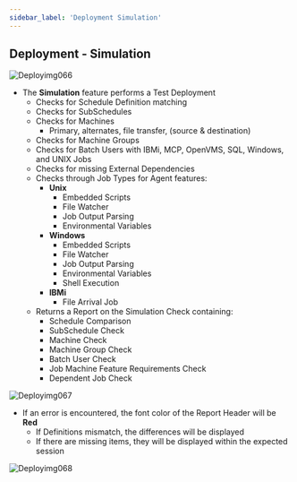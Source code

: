 ```yaml
---
sidebar_label: 'Deployment Simulation'
---
```


## Deployment - Simulation

![Deployimg066](../static/imgdeploy/Deployimg066.png)

* The **Simulation** feature performs a Test Deployment
  * Checks for Schedule Definition matching
  * Checks for SubSchedules
  * Checks for Machines
    * Primary, alternates, file transfer, (source & destination)
  * Checks for Machine Groups
  * Checks for Batch Users with IBMi, MCP, OpenVMS, SQL, Windows, and UNIX Jobs
  * Checks for missing External Dependencies
  * Checks through Job Types for Agent features:
    * **Unix**
      * Embedded Scripts
      * File Watcher
      * Job Output Parsing
      * Environmental Variables
    * **Windows**
      * Embedded Scripts
      * File Watcher
      * Job Output Parsing
      * Environmental Variables
      * Shell Execution
    * **IBMi**
      * File Arrival Job
  * Returns a Report on the Simulation Check containing:
    * Schedule Comparison
    * SubSchedule Check
    * Machine Check
    * Machine Group Check
    * Batch User Check
    * Job Machine Feature Requirements Check
    * Dependent Job Check

![Deployimg067](../static/imgdeploy/Deployimg067.png) 

* If an error is encountered, the font color of the Report Header will be **Red**
  * If Definitions mismatch, the differences will be displayed
  * If there are missing items, they will be displayed within the expected session

![Deployimg068](../static/imgdeploy/Deployimg068.png)